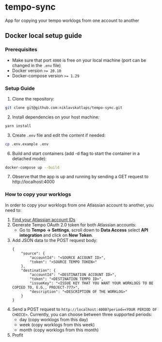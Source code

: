 # tempo-sync
App for copying your tempo worklogs from one account to another

## Docker local setup guide

### Prerequisites

- Make sure that port `4000` is free on your local machine (port can be changed in the `.env` file)
- Docker version `>= 20.10`
- Docker-compose version `>= 1.29`

### Setup Guide

1. Clone the repository:
```bash
git clone git@github.com:niklavskatlaps/tempo-sync.git
```
2. Install dependencies on your host machine:
```bash
yarn install
```
3. Create `.env` file and edit the content if needed:
```bash
cp .env.example .env
```
6. Build and start containers (add -d flag to start the container in a detached mode):
```bash
docker-compose up --build
```
7. Observe that the app is up and running by sending a GET request to http://localhost:4000

### How to copy your worklogs

In order to copy your worklogs from one Atlassian account to another, you need to:

1. [Find your Atlassian account IDs](https://community.atlassian.com/t5/Jira-questions/where-can-i-find-my-Account-ID/qaq-p/976527)
2. Generate Tempo OAuth 2.0 token for both Atlassian accounts: 
    * Go to **Tempo -> Settings**, scroll down to **Data Access** select **API integration** and click on **New Token**.
3. Add JSON data to the POST request body:
    ```
    {
        "source": {
            "accountId": "<SOURCE ACCOUNT ID>",
            "token": "<SOURCE TEMPO TOKEN>"
        },
        "destination": {
            "accountId": "<DESTINATION ACCOUNT ID>",
            "token": "<DESTINATION TEMPO ID>",
            "issueKey": "<ISSUE KEY THAT YOU WANT YOUR WORKLOGS TO BE COPIED TO, E.G., PROJECT-777>",
            "description": "<DESCRIPTION OF THE WORKLOG>"
        }
    }
    ```
4. Send a POST request to `http://localhost:4000?period=<YOUR PERIOD OF CHOICE>`. Currently, you can choose between three supported periods:
    * day (copy worklogs from this day)
    * week (copy worklogs from this week)
    * month (copy worklogs from this month)
5. Profit

